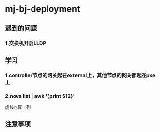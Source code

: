 # mj-bj-deployment

## 遇到的问题

### 1.交换机开启LLDP

## 学习

### 1.controller节点的网关起在external上，其他节点的网关都起在pxe上

### 2.nova list | awk '{print $12}'
虚线也算一列

## 注意事项
